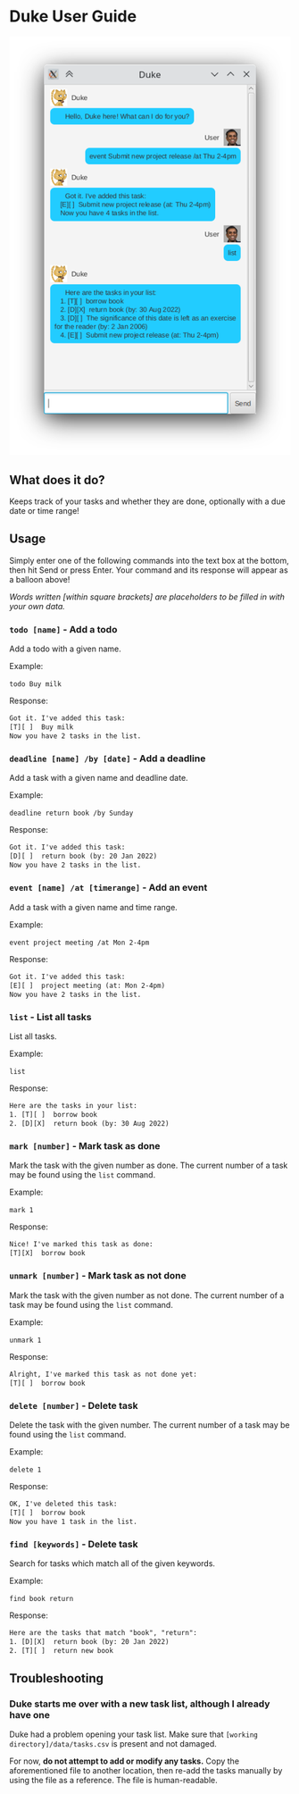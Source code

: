 # Duke User Guide

![UI screenshot](./Ui.png)

## What does it do?

Keeps track of your tasks and whether they are done, optionally with a due date or time range!

## Usage

Simply enter one of the following commands into the text box at the bottom, then hit Send or press Enter. Your command and its response will appear as a balloon above!

*Words written \[within square brackets\] are placeholders to be filled in with your own data.*

### `todo [name]` - Add a todo

Add a todo with a given name.

Example:

`todo Buy milk`

Response:

```
Got it. I've added this task:
[T][ ]  Buy milk
Now you have 2 tasks in the list.
```

### `deadline [name] /by [date]` - Add a deadline

Add a task with a given name and deadline date.

Example:

`deadline return book /by Sunday`

Response:

```
Got it. I've added this task:
[D][ ]  return book (by: 20 Jan 2022)
Now you have 2 tasks in the list.
```

### `event [name] /at [timerange]` - Add an event

Add a task with a given name and time range.

Example:

`event project meeting /at Mon 2-4pm`

Response:

```
Got it. I've added this task:
[E][ ]  project meeting (at: Mon 2-4pm)
Now you have 2 tasks in the list.
```

### `list` - List all tasks

List all tasks.

Example:

`list`

Response:

```
Here are the tasks in your list:
1. [T][ ]  borrow book
2. [D][X]  return book (by: 30 Aug 2022)
```

### `mark [number]` - Mark task as done

Mark the task with the given number as done. The current number of a task may be found using the `list` command.

Example:

`mark 1`

Response:

```
Nice! I've marked this task as done:
[T][X]  borrow book
```

### `unmark [number]` - Mark task as not done

Mark the task with the given number as not done. The current number of a task may be found using the `list` command.

Example:

`unmark 1`

Response:

```
Alright, I've marked this task as not done yet:
[T][ ]  borrow book
```

### `delete [number]` - Delete task

Delete the task with the given number. The current number of a task may be found using the `list` command.

Example:

`delete 1`

Response:

```
OK, I've deleted this task:
[T][ ]  borrow book
Now you have 1 task in the list.
```

### `find [keywords]` - Delete task

Search for tasks which match all of the given keywords.

Example:

`find book return`

Response:

```
Here are the tasks that match "book", "return":
1. [D][X]  return book (by: 20 Jan 2022)
2. [T][ ]  return new book
```

## Troubleshooting

### Duke starts me over with a new task list, although I already have one

Duke had a problem opening your task list. Make sure that `[working directory]/data/tasks.csv` is present and not damaged.

For now, **do not attempt to add or modify any tasks.** Copy the aforementioned file to another location, then re-add the tasks manually by using the file as a reference. The file is human-readable.
